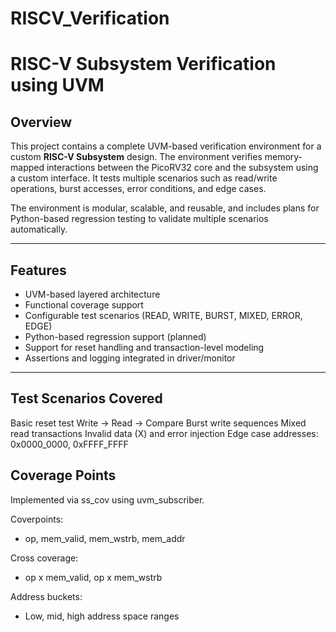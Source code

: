# RISCV_Verification
# RISC-V Subsystem Verification using UVM

## Overview

This project contains a complete UVM-based verification environment for a custom **RISC-V Subsystem** design. The environment verifies memory-mapped interactions between the PicoRV32 core and the subsystem using a custom interface. It tests multiple scenarios such as read/write operations, burst accesses, error conditions, and edge cases.

The environment is modular, scalable, and reusable, and includes plans for Python-based regression testing to validate multiple scenarios automatically.

---

## Features

- UVM-based layered architecture  
- Functional coverage support  
- Configurable test scenarios (READ, WRITE, BURST, MIXED, ERROR, EDGE)  
- Python-based regression support (planned)  
- Support for reset handling and transaction-level modeling  
- Assertions and logging integrated in driver/monitor  

---
## Test Scenarios Covered

Basic reset test
Write → Read → Compare
Burst write sequences
Mixed read transactions
Invalid data (X) and error injection
Edge case addresses: 0x0000_0000, 0xFFFF_FFFF

## Coverage Points

Implemented via ss_cov using uvm_subscriber.

Coverpoints:
- op, mem_valid, mem_wstrb, mem_addr

Cross coverage:
- op x mem_valid, op x mem_wstrb

Address buckets:
- Low, mid, high address space ranges